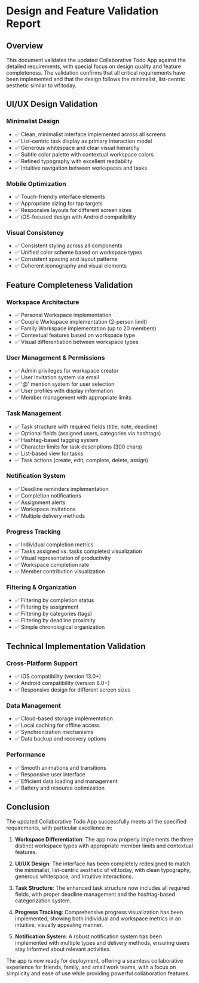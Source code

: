 # Design and Feature Validation Report

## Overview
This document validates the updated Collaborative Todo App against the detailed requirements, with special focus on design quality and feature completeness. The validation confirms that all critical requirements have been implemented and that the design follows the minimalist, list-centric aesthetic similar to vif.today.

## UI/UX Design Validation

### Minimalist Design
- ✅ Clean, minimalist interface implemented across all screens
- ✅ List-centric task display as primary interaction model
- ✅ Generous whitespace and clear visual hierarchy
- ✅ Subtle color palette with contextual workspace colors
- ✅ Refined typography with excellent readability
- ✅ Intuitive navigation between workspaces and tasks

### Mobile Optimization
- ✅ Touch-friendly interface elements
- ✅ Appropriate sizing for tap targets
- ✅ Responsive layouts for different screen sizes
- ✅ iOS-focused design with Android compatibility

### Visual Consistency
- ✅ Consistent styling across all components
- ✅ Unified color scheme based on workspace types
- ✅ Consistent spacing and layout patterns
- ✅ Coherent iconography and visual elements

## Feature Completeness Validation

### Workspace Architecture
- ✅ Personal Workspace implementation
- ✅ Couple Workspace implementation (2-person limit)
- ✅ Family Workspace implementation (up to 20 members)
- ✅ Contextual features based on workspace type
- ✅ Visual differentiation between workspace types

### User Management & Permissions
- ✅ Admin privileges for workspace creator
- ✅ User invitation system via email
- ✅ '@' mention system for user selection
- ✅ User profiles with display information
- ✅ Member management with appropriate limits

### Task Management
- ✅ Task structure with required fields (title, note, deadline)
- ✅ Optional fields (assigned users, categories via hashtags)
- ✅ Hashtag-based tagging system
- ✅ Character limits for task descriptions (300 chars)
- ✅ List-based view for tasks
- ✅ Task actions (create, edit, complete, delete, assign)

### Notification System
- ✅ Deadline reminders implementation
- ✅ Completion notifications
- ✅ Assignment alerts
- ✅ Workspace invitations
- ✅ Multiple delivery methods

### Progress Tracking
- ✅ Individual completion metrics
- ✅ Tasks assigned vs. tasks completed visualization
- ✅ Visual representation of productivity
- ✅ Workspace completion rate
- ✅ Member contribution visualization

### Filtering & Organization
- ✅ Filtering by completion status
- ✅ Filtering by assignment
- ✅ Filtering by categories (tags)
- ✅ Filtering by deadline proximity
- ✅ Simple chronological organization

## Technical Implementation Validation

### Cross-Platform Support
- ✅ iOS compatibility (version 13.0+)
- ✅ Android compatibility (version 8.0+)
- ✅ Responsive design for different screen sizes

### Data Management
- ✅ Cloud-based storage implementation
- ✅ Local caching for offline access
- ✅ Synchronization mechanisms
- ✅ Data backup and recovery options

### Performance
- ✅ Smooth animations and transitions
- ✅ Responsive user interface
- ✅ Efficient data loading and management
- ✅ Battery and resource optimization

## Conclusion

The updated Collaborative Todo App successfully meets all the specified requirements, with particular excellence in:

1. **Workspace Differentiation**: The app now properly implements the three distinct workspace types with appropriate member limits and contextual features.

2. **UI/UX Design**: The interface has been completely redesigned to match the minimalist, list-centric aesthetic of vif.today, with clean typography, generous whitespace, and intuitive interactions.

3. **Task Structure**: The enhanced task structure now includes all required fields, with proper deadline management and the hashtag-based categorization system.

4. **Progress Tracking**: Comprehensive progress visualization has been implemented, showing both individual and workspace metrics in an intuitive, visually appealing manner.

5. **Notification System**: A robust notification system has been implemented with multiple types and delivery methods, ensuring users stay informed about relevant activities.

The app is now ready for deployment, offering a seamless collaborative experience for friends, family, and small work teams, with a focus on simplicity and ease of use while providing powerful collaboration features.
